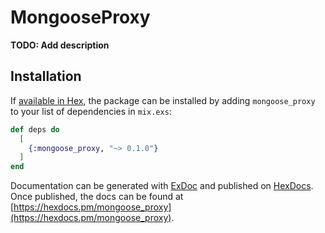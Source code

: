 # MongooseProxy

**TODO: Add description**

## Installation

If [available in Hex](https://hex.pm/docs/publish), the package can be installed
by adding `mongoose_proxy` to your list of dependencies in `mix.exs`:

```elixir
def deps do
  [
    {:mongoose_proxy, "~> 0.1.0"}
  ]
end
```

Documentation can be generated with [ExDoc](https://github.com/elixir-lang/ex_doc)
and published on [HexDocs](https://hexdocs.pm). Once published, the docs can
be found at [https://hexdocs.pm/mongoose_proxy](https://hexdocs.pm/mongoose_proxy).

